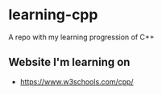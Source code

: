 # learning-cpp
A repo with my learning progression of C++

## Website I'm learning on
- https://www.w3schools.com/cpp/

